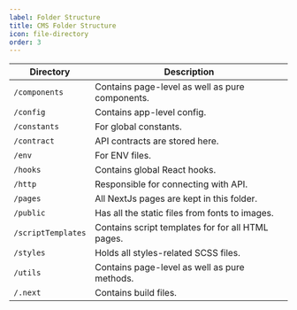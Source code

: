 ```yaml
---
label: Folder Structure
title: CMS Folder Structure
icon: file-directory
order: 3
---
```


| Directory          | Description                                       |
| ------------------ | ------------------------------------------------- |
| `/components`      | Contains page-level as well as pure components.   |
| `/config`          | Contains app-level config.                        |
| `/constants`       | For global constants.                             |
| `/contract`        | API contracts are stored here.                    |
| `/env`             | For ENV files.                                    |
| `/hooks`           | Contains global React hooks.                      |
| `/http`            | Responsible for connecting with API.              |
| `/pages`           | All NextJs pages are kept in this folder.         |
| `/public`          | Has all the static files from fonts to images.    |
| `/scriptTemplates` | Contains script templates for for all HTML pages. |
| `/styles`          | Holds all styles-related SCSS files.              |
| `/utils`           | Contains page-level as well as pure methods.      |
| `/.next`           | Contains build files.                             |
